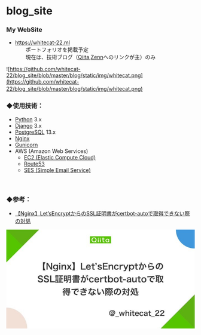 # blog_site

### My WebSite

- https://whitecat-22.ml  
　　ポートフォリオを掲載予定  
　　現在は、技術ブログ（[Qiita](https://qiita.com/_whitecat_22),[Zenn](https://zenn.dev/whitecat_22)へのリンクが主）のみ

![https://github.com/whitecat-22/blog_site/blob/master/blog/static/img/whitecat.png](https://github.com/whitecat-22/blog_site/blob/master/blog/static/img/whitecat.png)
　

### ◆使用技術：

- [Python](https://www.python.org/) 3.x
- [Django](https://www.djangoproject.com/) 3.x
- [PostgreSQL](https://www.postgresql.org/) 13.x
- [Nginx](https://www.nginx.co.jp/)
- [Gunicorn](https://gunicorn.org/)
- AWS (Amazon Web Services)
  - [EC2 (Elastic Compute Cloud)](https://aws.amazon.com/jp/ec2/?nc2=h_ql_prod_cp_ec2&ec2-whats-new.sort-by=item.additionalFields.postDateTime&ec2-whats-new.sort-order=desc)
  - [Route53](https://aws.amazon.com/jp/route53/?nc2=h_ql_prod_nt_r53)
  - [SES (Simple Email Service)](https://aws.amazon.com/jp/ses/?nc2=h_ql_prod_ba_ses)

　

### ◆参考：

- [【Nginx】Let’sEncryptからのSSL証明書がcertbot-autoで取得できない際の対処](https://qiita.com/_whitecat_22/items/14819ce3d6a41cc0d6b2)

<a href="https://qiita.com/_whitecat_22/items/14819ce3d6a41cc0d6b2">
  <img src="https://github.com/whitecat-22/blog_site/blob/master/thumbnail.jpg">
</a>
